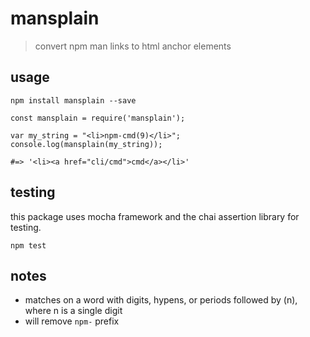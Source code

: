 # mansplain
> convert npm man links to html anchor elements

## usage

```
npm install mansplain --save
```

```
const mansplain = require('mansplain');

var my_string = "<li>npm-cmd(9)</li>";
console.log(mansplain(my_string));

#=> '<li><a href="cli/cmd">cmd</a></li>'
```

## testing

this package uses mocha framework and the chai assertion library for testing.

```
npm test
```

## notes

- matches on a word with digits, hypens, or periods followed by (n), where n is a single digit
- will remove `npm-` prefix

